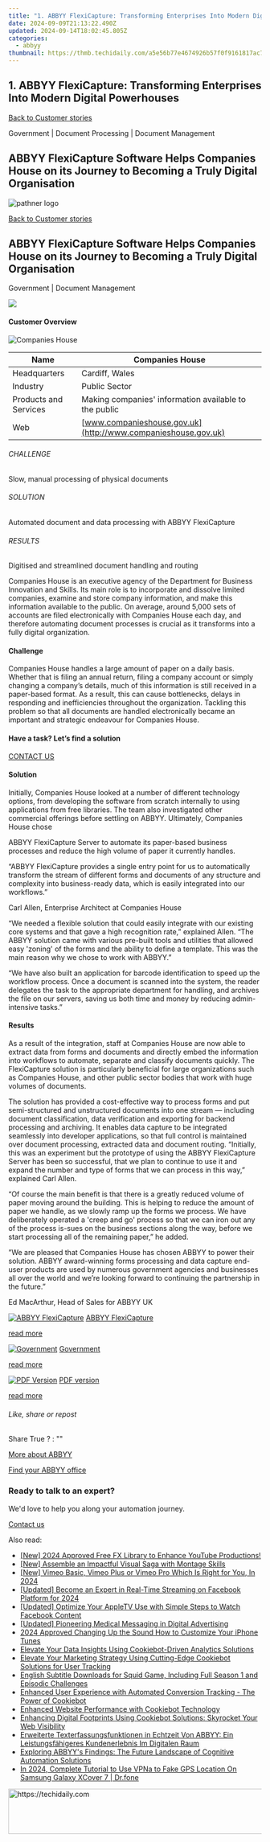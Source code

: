 ```yaml
---
title: "1. ABBYY FlexiCapture: Transforming Enterprises Into Modern Digital Powerhouses"
date: 2024-09-09T21:13:22.490Z
updated: 2024-09-14T18:02:45.805Z
categories:
  - abbyy
thumbnail: https://thmb.techidaily.com/a5e56b77e4674926b57f0f9161817ac7d31c24b7d1008a2fd7cf38de6f5c41cb.jpg
---
```


## 1. ABBYY FlexiCapture: Transforming Enterprises Into Modern Digital Powerhouses

[Back to Customer stories](https://tools.techidaily.com/abbyy/products/)

Government | Document Processing | Document Management

## ABBYY FlexiCapture Software Helps Companies House on its Journey to Becoming a Truly Digital Organisation

![pathner logo](https://content.abbyy.com/-/media/project/abbyy/abbyy/logos-white/abbyy.png?h=40&iar=0&w=120)

[Back to Customer stories](https://tools.techidaily.com/abbyy/products/)

## ABBYY FlexiCapture Software Helps Companies House on its Journey to Becoming a Truly Digital Organisation

Government | Document Management 

![](https://static1.abbyy.com/abbyycommedia/15371/cs-companieshouse-556x303-2.jpg) 

#### Customer Overview

![Companies House](https://tools.techidaily.com/abbyy/products/) 

| Name                  | Companies House                                               |
| --------------------- | ------------------------------------------------------------- |
| Headquarters          | Cardiff, Wales                                                |
| Industry              | Public Sector                                                 |
| Products and Services | Making companies' information available to the public         |
| Web                   | [www.companieshouse.gov.uk](http://www.companieshouse.gov.uk) |

###### CHALLENGE

Slow, manual processing of physical documents

###### SOLUTION

Automated document and data processing with ABBYY FlexiCapture

###### RESULTS

Digitised and streamlined document handling and routing

Companies House is an executive agency of the Department for Business Innovation and Skills. Its main role is to incorporate and dissolve limited companies, examine and store company information, and make this information available to the public. On average, around 5,000 sets of accounts are filed electronically with Companies House each day, and therefore automating document processes is crucial as it transforms into a fully digital organization.

#### Challenge

Companies House handles a large amount of paper on a daily basis. Whether that is filing an annual return, filing a company account or simply changing a company’s details, much of this information is still received in a paper-based format. As a result, this can cause bottlenecks, delays in responding and inefficiencies throughout the organization. Tackling this problem so that all documents are handled electronically became an important and strategic endeavour for Companies House.

#### Have a task? Let’s find a solution

[CONTACT US](https://tools.techidaily.com/abbyy/products/) 

#### Solution

Initially, Companies House looked at a number of different technology options, from developing the software from scratch internally to using applications from free libraries. The team also investigated other commercial offerings before settling on ABBYY. Ultimately, Companies House chose

ABBYY FlexiCapture Server to automate its paper-based business processes and reduce the high volume of paper it currently handles.

 “ABBYY FlexiCapture provides a single entry point for us to automatically transform the stream of different forms and documents of any structure and complexity into business-ready data, which is easily integrated into our workflows.”

 Carl Allen, Enterprise Architect at Companies House

“We needed a flexible solution that could easily integrate with our existing core systems and that gave a high recognition rate,” explained Allen. “The ABBYY solution came with various pre-built tools and utilities that allowed easy 'zoning' of the forms and the ability to define a template. This was the main reason why we chose to work with ABBYY.” 

“We have also built an application for barcode identification to speed up the workflow process. Once a document is scanned into the system, the reader delegates the task to the appropriate department for handling, and archives the file on our servers, saving us both time and money by reducing admin-intensive tasks.”

#### Results

As a result of the integration, staff at Companies House are now able to extract data from forms and documents and directly embed the information into workflows to automate, separate and classify documents quickly. The FlexiCapture solution is particularly beneficial for large organizations such as Companies House, and other public sector bodies that work with huge volumes of documents. 

The solution has provided a cost-effective way to process forms and put semi-structured and unstructured documents into one stream — including document classification, data verification and exporting for backend processing and archiving. It enables data capture to be integrated seamlessly into developer applications, so that full control is maintained over document processing, extracted data and document routing. “Initially, this was an experiment but the prototype of using the ABBYY FlexiCapture Server has been so successful, that we plan to continue to use it and expand the number and type of forms that we can process in this way,” explained Carl Allen. 

“Of course the main benefit is that there is a greatly reduced volume of paper moving around the building. This is helping to reduce the amount of paper we handle, as we slowly ramp up the forms we process. We have deliberately operated a 'creep and go' process so that we can iron out any of the process is-sues on the business sections along the way, before we start processing all of the remaining paper,” he added.

 ”We are pleased that Companies House has chosen ABBYY to power their solution. ABBYY award-winning forms processing and data capture end-user products are used by numerous government agencies and businesses all over the world and we’re looking forward to continuing the partnership in the future.”

 Ed MacArthur, Head of Sales for ABBYY UK

[![ABBYY FlexiCapture](https://static2.abbyy.com/abbyycommedia/21380/4-flexicapture.jpg)](https://tools.techidaily.com/abbyy/products/) [ABBYY FlexiCapture](https://tools.techidaily.com/abbyy/products/) 

[read more](https://tools.techidaily.com/abbyy/products/) 

[![Government](https://static2.abbyy.com/abbyycommedia/14361/11-government.jpg)](https://tools.techidaily.com/abbyy/products/) [Government](https://tools.techidaily.com/abbyy/products/) 

[read more](https://tools.techidaily.com/abbyy/products/) 

[![PDF Version](https://static2.abbyy.com/abbyycommedia/15370/cs-companieshouse-360x162_2.jpg)](https://static4.abbyy.com/abbyycommedia/1206/cs%5Fcompanies%5Fhouse%5Ffc%5Fe.pdf "PDF version") [PDF version](https://static4.abbyy.com/abbyycommedia/1206/cs%5Fcompanies%5Fhouse%5Ffc%5Fe.pdf "PDF version") 

[read more](https://static4.abbyy.com/abbyycommedia/1206/cs%5Fcompanies%5Fhouse%5Ffc%5Fe.pdf "PDF version") 

###### Like, share or repost

Share  True ?  : "" 

[More about ABBYY](https://tools.techidaily.com/abbyy/products/) 

[Find your ABBYY office](https://tools.techidaily.com/abbyy/products/) 

### Ready to talk to an expert?

We'd love to help you along your automation journey.

[Contact us](https://tools.techidaily.com/abbyy/products/)

<ins class="adsbygoogle"
     style="display:block"
     data-ad-format="autorelaxed"
     data-ad-client="ca-pub-7571918770474297"
     data-ad-slot="1223367746"></ins>

<ins class="adsbygoogle"
     style="display:block"
     data-ad-client="ca-pub-7571918770474297"
     data-ad-slot="8358498916"
     data-ad-format="auto"
     data-full-width-responsive="true"></ins>

<span class="atpl-alsoreadstyle">Also read:</span>
<div><ul>
<li><a href="https://youtube-lab.techidaily.com/024-approved-free-fx-library-to-enhance-youtube-productions/"><u>[New] 2024 Approved Free FX Library to Enhance YouTube Productions!</u></a></li>
<li><a href="https://fox-links.techidaily.com/new-assemble-an-impactful-visual-saga-with-montage-skills/"><u>[New] Assemble an Impactful Visual Saga with Montage Skills</u></a></li>
<li><a href="https://vimeo-videos.techidaily.com/new-vimeo-basic-vimeo-plus-or-vimeo-pro-which-is-right-for-you-in-2024/"><u>[New] Vimeo Basic, Vimeo Plus or Vimeo Pro Which Is Right for You, In 2024</u></a></li>
<li><a href="https://facebook-video-files.techidaily.com/updated-become-an-expert-in-real-time-streaming-on-facebook-platform-for-2024/"><u>[Updated] Become an Expert in Real-Time Streaming on Facebook Platform for 2024</u></a></li>
<li><a href="https://facebook-clips.techidaily.com/updated-optimize-your-appletv-use-with-simple-steps-to-watch-facebook-content/"><u>[Updated] Optimize Your AppleTV Use with Simple Steps to Watch Facebook Content</u></a></li>
<li><a href="https://extra-guidance.techidaily.com/updated-pioneering-medical-messaging-in-digital-advertising/"><u>[Updated] Pioneering Medical Messaging in Digital Advertising</u></a></li>
<li><a href="https://extra-hints.techidaily.com/2024-approved-changing-up-the-sound-how-to-customize-your-iphone-tunes/"><u>2024 Approved Changing Up the Sound How to Customize Your iPhone Tunes</u></a></li>
<li><a href="https://solve-hot.techidaily.com/elevate-your-data-insights-using-cookiebot-driven-analytics-solutions/"><u>Elevate Your Data Insights Using Cookiebot-Driven Analytics Solutions</u></a></li>
<li><a href="https://solve-hot.techidaily.com/elevate-your-marketing-strategy-using-cutting-edge-cookiebot-solutions-for-user-tracking/"><u>Elevate Your Marketing Strategy Using Cutting-Edge Cookiebot Solutions for User Tracking</u></a></li>
<li><a href="https://solve-helper.techidaily.com/english-subtitle-downloads-for-squid-game-including-full-season-1-and-episodic-challenges/"><u>English Subtitle Downloads for Squid Game, Including Full Season 1 and Episodic Challenges</u></a></li>
<li><a href="https://solve-hot.techidaily.com/enhanced-user-experience-with-automated-conversion-tracking-the-power-of-cookiebot/"><u>Enhanced User Experience with Automated Conversion Tracking - The Power of Cookiebot</u></a></li>
<li><a href="https://solve-hot.techidaily.com/enhanced-website-performance-with-cookiebot-technology/"><u>Enhanced Website Performance with Cookiebot Technology</u></a></li>
<li><a href="https://solve-hot.techidaily.com/enhancing-digital-footprints-using-cookiebot-solutions-skyrocket-your-web-visibility/"><u>Enhancing Digital Footprints Using Cookiebot Solutions: Skyrocket Your Web Visibility</u></a></li>
<li><a href="https://solve-hot.techidaily.com/erweiterte-texterfassungsfunktionen-in-echtzeit-von-abbyy-ein-leistungsfahigeres-kundenerlebnis-im-digitalen-raum/"><u>Erweiterte Texterfassungsfunktionen in Echtzeit Von ABBYY: Ein Leistungsfähigeres Kundenerlebnis Im Digitalen Raum</u></a></li>
<li><a href="https://solve-hot.techidaily.com/exploring-abbyys-findings-the-future-landscape-of-cognitive-automation-solutions/"><u>Exploring ABBYY's Findings: The Future Landscape of Cognitive Automation Solutions</u></a></li>
<li><a href="https://review-topics.techidaily.com/in-2024-complete-tutorial-to-use-vpna-to-fake-gps-location-on-samsung-galaxy-xcover-7-drfone-by-drfone-virtual-android/"><u>In 2024, Complete Tutorial to Use VPNa to Fake GPS Location On Samsung Galaxy XCover 7 | Dr.fone</u></a></li>
</ul></div>

<!-- affiliate ads begin -->
<a href="https://bluettius.sjv.io/c/5597632/2139123/17108" target="_top" id="2139123">
  <img src="//a.impactradius-go.com/display-ad/17108-2139123" border="0" alt="https://techidaily.com" width="728" height="90"/>
</a>
<img height="0" width="0" src="https://bluettius.sjv.io/i/5597632/2139123/17108" style="position:absolute;visibility:hidden;" border="0" />
<!-- affiliate ads end -->

